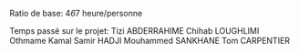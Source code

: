 Ratio de base: 4*6*7 heure/personne

Temps passé sur le projet:
Tizi ABDERRAHIME
Chihab LOUGHLIMI
Othmame
Kamal
Samir HADJI
Mouhammed SANKHANE
Tom CARPENTIER
